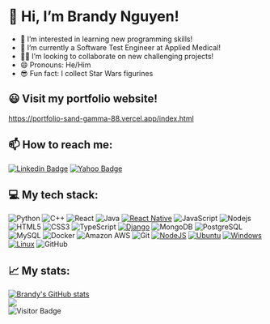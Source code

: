 # 👋 Hi, I’m Brandy Nguyen!
- 👀 I’m interested in learning new programming skills!
- 🌱 I’m currently a Software Test Engineer at Applied Medical!
- 👨‍💻 I’m looking to collaborate on new challenging projects!
- 😄 Pronouns: He/Him
- 😎 Fun fact: I collect Star Wars figurines

## 😃 Visit my portfolio website!
https://portfolio-sand-gamma-88.vercel.app/index.html

## 📫 How to reach me:
[![Linkedin Badge](https://img.shields.io/badge/-BrandyNguyen2-blue?style=flat-square&logo=Linkedin&logoColor=white&link=https://www.linkedin.com/in/brandynguyen02/)](https://www.linkedin.com/in/brandynguyen02/)
[![Yahoo Badge](https://img.shields.io/badge/-Brandy.Nguyen02@yahoo.com-c14438?style=flat-square&logo=Yahoo&logoColor=white&link=mailto:Brandy.Nguyen02@yahoo.com)](mailto:Brandy.Nguyen02@yahoo.com)

## 💻 My tech stack:
![Python](https://img.shields.io/badge/-Python-black?style=flat-square&logo=Python)
![C++](https://img.shields.io/badge/-C++-00599C?style=flat-square&logo=c)
![React](https://img.shields.io/badge/-React-black?style=flat-square&logo=react)
![Java](https://img.shields.io/badge/-Java-E34A86?style=flat-square&logo=Java)
[![React Native](https://img.shields.io/badge/React_Native-%2320232a.svg?logo=react&logoColor=%2361DAFB)](#)
![JavaScript](https://img.shields.io/badge/-JavaScript-black?style=flat-square&logo=javascript)
![Nodejs](https://img.shields.io/badge/-Nodejs-black?style=flat-square&logo=Node.js)
![HTML5](https://img.shields.io/badge/-HTML5-E34F26?style=flat-square&logo=html5&logoColor=white)
![CSS3](https://img.shields.io/badge/-CSS3-1572B6?style=flat-square&logo=css3)
![TypeScript](https://img.shields.io/badge/-TypeScript-007ACC?style=flat-square&logo=typescript)
[![Django](https://img.shields.io/badge/Django-%23092E20.svg?logo=django&logoColor=white)](#)
![MongoDB](https://img.shields.io/badge/-MongoDB-black?style=flat-square&logo=mongodb)
![PostgreSQL](https://img.shields.io/badge/-PostgreSQL-336791?style=flat-square&logo=postgresql)
![MySQL](https://img.shields.io/badge/-MySQL-black?style=flat-square&logo=mysql)
![Docker](https://img.shields.io/badge/-Docker-black?style=flat-square&logo=docker)
![Amazon AWS](https://img.shields.io/badge/Amazon%20AWS-232F3E?style=flat-square&logo=amazon-aws)
![Git](https://img.shields.io/badge/-Git-black?style=flat-square&logo=git)
[![NodeJS](https://img.shields.io/badge/Node.js-6DA55F?logo=node.js&logoColor=white)](#)
[![Ubuntu](https://img.shields.io/badge/Ubuntu-E95420?logo=ubuntu&logoColor=white)](#)
[![Windows](https://custom-icon-badges.demolab.com/badge/Windows-0078D6?logo=windows11&logoColor=white)](#)
[![Linux](https://img.shields.io/badge/Linux-FCC624?logo=linux&logoColor=black)](#)
![GitHub](https://img.shields.io/badge/-GitHub-181717?style=flat-square&logo=github)
## 📈 My stats:
[![Brandy's GitHub stats](https://github-readme-stats.vercel.app/api?username=BrandyNguyen2)](https://github.com/BrandyNguyen2/github-readme-stats)<br/>
<img src="https://github-readme-stats.vercel.app/api/top-langs/?username=BrandyNguyen2&theme=algolia&layout=compact&langs_count=10"><br/>
![Visitor Badge](https://visitor-badge.laobi.icu/badge?page_id=BrandyNguyen2)
<!---
BrandyNguyen2/BrandyNguyen2 is a ✨ special ✨ repository because its `README.md` (this file) appears on your GitHub profile.
You can click the Preview link to take a look at your changes.
--->

